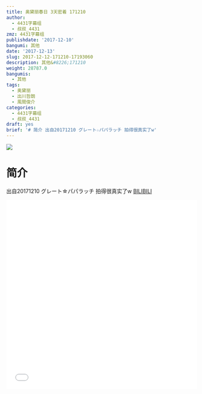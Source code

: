 ```yaml
---
title: 奥黛丽春日 3天密着 171210
author:
  - 4431字幕组
  - 叔叔_4431
zmz: 4431字幕组
publishdate: '2017-12-10'
bangumi: 其他
date: '2017-12-13'
slug: 2017-12-12-171210-17193060
description: 其他&#8226;171210
weight: 28787.0
bangumis:
  - 其他
tags:
  - 奥黛丽
  - 出川哲朗
  - 風間俊介
categories:
  - 4431字幕组
  - 叔叔_4431
draft: yes
brief: '# 简介 出自20171210 グレート☆パパラッチ 拍得很真实了w'
---
```

![](https://i.imgur.com/Mi7Pc1u.png)
# 简介  
出自20171210 グレート☆パパラッチ
拍得很真实了w
  [BILIBILI](https://www.bilibili.com/video/av17193060/)

<div class="vcontainer">  <iframe class="video" src="//www.bilibili.com/blackboard/player.html?aid=17193060" width="100%" height="500" frameborder="0" allowfullscreen="allowfullscreen"></iframe></div>
